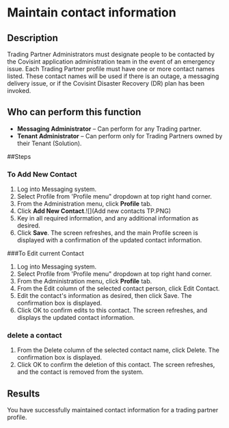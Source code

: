 # Maintain contact information
## Description
Trading Partner Administrators must designate people to be contacted by the Covisint application administration team in the event of an emergency issue. Each Trading Partner profile must have one or more contact names listed. These contact names will be used if there is an outage, a messaging delivery issue, or if the Covisint Disaster Recovery (DR) plan has been invoked.
## Who can perform this function
* **Messaging Administrator** – Can perform for any Trading partner.
* **Tenant Administrator** – Can perform only for Trading Partners owned by their Tenant (Solution).

##Steps
### To Add New Contact

1. Log into Messaging system.
2. Select Profile from 'Profile menu" dropdown at top right hand corner.
3. From the Administration menu, click **Profile** tab.
4. Click **Add New Contact**.![](Add new contacts TP.PNG)
3. Key in all required information, and any additional information as desired.
4. Click **Save**. The screen refreshes, and the main Profile screen is displayed with a confirmation of the updated contact information.

###To Edit current Contact
1. Log into Messaging system.
2. Select Profile from 'Profile menu" dropdown at top right hand corner.
3. From the Administration menu, click **Profile** tab.
4. From the Edit column of the selected contact person, click Edit Contact.
5. Edit the contact's information as desired, then click Save. The confirmation box is displayed.
6. Click OK to confirm edits to this contact. The screen refreshes, and displays the updated contact information.

### delete a contact

1. From the Delete column of the selected contact name, click Delete. The confirmation box is displayed.
2. Click OK to confirm the deletion of this contact. The screen refreshes, and the contact is removed from the system.

## Results

You have successfully maintained contact information for a trading partner profile.
